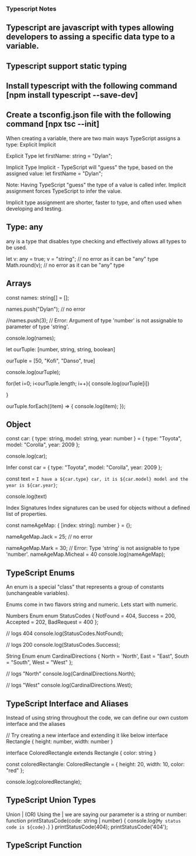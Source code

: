 ### Typescript Notes 

## Typescript are javascript with types allowing developers to assing a specific data type to a variable.
## Typescript support static typing 
## Install typescript with the following command [npm install typescript --save-dev]
## Create a tsconfig.json file with the following command [npx tsc --init]

When creating a variable, there are two main ways TypeScript assigns a type:
Explicit
Implicit

Explicit Type
let firstName: string = "Dylan";

Implicit Type
Implicit - TypeScript will "guess" the type, based on the assigned value:
let firstName = "Dylan";

Note: Having TypeScript "guess" the type of a value is called infer.
Implicit assignment forces TypeScript to infer the value.

Implicit type assignment are shorter, faster to type, and often used when developing and testing.

## Type: any
any is a type that disables type checking and effectively allows all types to be used.

let v: any = true;
v = "string"; // no error as it can be "any" type
Math.round(v); // no error as it can be "any" type

## Arrays
const names: string[] = [];

names.push("Dylan"); // no error

//names.push(3); // Error: Argument of type 'number' is not assignable to parameter of type 'string'.

console.log(names);

let ourTuple: [number, string, string, boolean]

ourTuple = [50, "Kofi", "Danso", true]

console.log(ourTuple);

for(let i=0; i<ourTuple.length; i++){
console.log(ourTuple[i])

}


ourTuple.forEach((item) => {
    console.log(item);
});

## Object
const car: { type: string, model: string, year: number } = {
  type: "Toyota",
  model: "Corolla",
  year: 2009
};

console.log(car);

Infer
const car = {
  type: "Toyota",
  model: "Corolla",
  year: 2009
};

const text = `I have a ${car.type} car, it is ${car.model} model and the year is ${car.year}`;


console.log(text)

Index Signatures
Index signatures can be used for objects without a defined list of properties.

const nameAgeMap: { [index: string]: number } = {};

nameAgeMap.Jack = 25; // no error

nameAgeMap.Mark = 30; // Error: Type 'string' is not assignable to type 'number'.
nameAgeMap.Micheal = 40
console.log(nameAgeMap);

## TypeScript Enums
An enum is a special "class" that represents a group of constants (unchangeable variables).

Enums come in two flavors string and numeric. Lets start with numeric.

Numbers Enum
enum StatusCodes {
  NotFound = 404,
  Success = 200,
  Accepted = 202,
  BadRequest = 400
};

// logs 404
console.log(StatusCodes.NotFound);

// logs 200
console.log(StatusCodes.Success);


String Enum
enum CardinalDirections {
  North = 'North',
  East = "East",
  South = "South",
  West = "West"
};

// logs "North"
console.log(CardinalDirections.North);

// logs "West"
console.log(CardinalDirections.West);

## TypeScript Interface and Aliases 
Instead of using string throughout the code, we can define our own custom interface and the aliases

// Try creating a new interface and extending it like below
interface Rectangle {
  height: number,
  width: number
}

interface ColoredRectangle extends Rectangle {
  color: string
}

const coloredRectangle: ColoredRectangle = {
  height: 20,
  width: 10,
  color: "red"
};

console.log(coloredRectangle);


## TypeScript Union Types
Union | (OR)
Using the | we are saying our parameter is a string or number:
function printStatusCode(code: string | number) {
  console.log(`My status code is ${code}.`)
}
printStatusCode(404);
printStatusCode('404');


## TypeScript Function




















